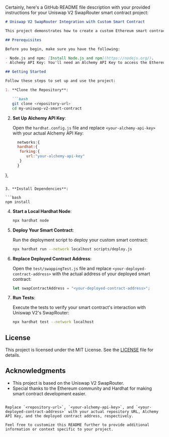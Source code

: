 Certainly, here's a GitHub README file description with your provided instructions for your Uniswap V2 SwapRouter smart contract project:

```markdown
# Uniswap V2 SwapRouter Integration with Custom Smart Contract

This project demonstrates how to create a custom Ethereum smart contract that interacts with Uniswap V2's SwapRouter for token swapping using Hardhat.

## Prerequisites

Before you begin, make sure you have the following:

- Node.js and npm: [Install Node.js and npm](https://nodejs.org/).
- Alchemy API Key: You'll need an Alchemy API Key to access the Ethereum network. Obtain one by signing up at [Alchemy](https://alchemy.com/).

## Getting Started

Follow these steps to set up and use the project:

1. **Clone the Repository**:

   ```bash
   git clone <repository-url>
   cd my-uniswap-v2-smart-contract
   ```

2. **Set Up Alchemy API Key**:

   Open the `hardhat.config.js` file and replace `<your-alchemy-api-key>` with your actual Alchemy API Key:

   ```javascript
     networks:{
     hardhat:{
      forking:{
         url:"your-alchemy-api-key"
      }
     }
  },
   ```

3. **Install Dependencies**:

   ```bash
   npm install
   ```

4. **Start a Local Hardhat Node**:

   ```bash
   npx hardhat node
   ```

5. **Deploy Your Smart Contract**:

   Run the deployment script to deploy your custom smart contract:

   ```bash
   npx hardhat run --network localhost scripts/deploy.js
   ```

6. **Replace Deployed Contract Address**:

   Open the `test/swappingTest.js` file and replace `<your-deployed-contract-address>` with the actual address of your deployed smart contract:

   ```javascript
   let swapContractAddress = "<your-deployed-contract-address>";
   ```

7. **Run Tests**:

   Execute the tests to verify your smart contract's interaction with Uniswap V2's SwapRouter:

   ```bash
   npx hardhat test --network localhost
   ```

## License

This project is licensed under the MIT License. See the [LICENSE](LICENSE) file for details.

## Acknowledgments

- This project is based on the Uniswap V2 SwapRouter.
- Special thanks to the Ethereum community and Hardhat for making smart contract development easier.
```

Replace `<repository-url>`, `<your-alchemy-api-key>`, and `<your-deployed-contract-address>` with your actual repository URL, Alchemy API Key, and the deployed contract address, respectively.

Feel free to customize this README further to provide additional information or context specific to your project.